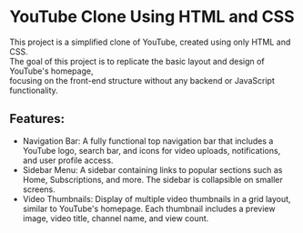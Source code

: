 # YouTube Clone Using HTML and CSS
This project is a simplified clone of YouTube, created using only HTML and CSS.   
The goal of this project is to replicate the basic layout and design of YouTube's homepage,  
focusing on the front-end structure without any backend or JavaScript functionality.

## Features:  
- Navigation Bar: A fully functional top navigation bar that includes a YouTube logo, search bar, and icons for video uploads, notifications, and user profile access.
- Sidebar Menu: A sidebar containing links to popular sections such as Home, Subscriptions, and more. The sidebar is collapsible on smaller screens.  
- Video Thumbnails: Display of multiple video thumbnails in a grid layout, similar to YouTube's homepage. Each thumbnail includes a preview image, video title, channel name, and view count.
